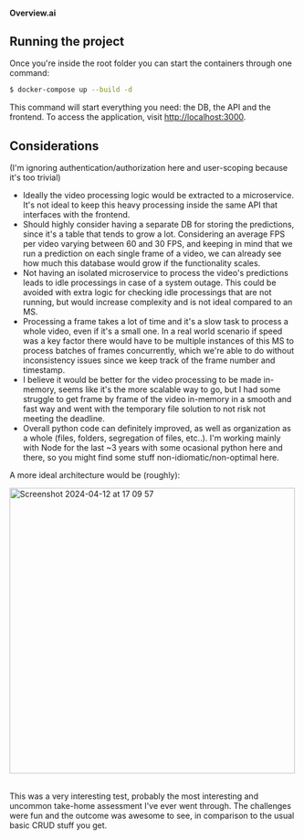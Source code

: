 #### Overview.ai

## Running the project
Once you're inside the root folder you can start the containers through one command:
```bash
$ docker-compose up --build -d
```
This command will start everything you need: the DB, the API and the frontend.
To access the application, visit [http://localhost:3000](http://localhost:300).

## Considerations
(I'm ignoring authentication/authorization here and user-scoping because it's too trivial)

- Ideally the video processing logic would be extracted to a microservice. It's not ideal to keep this heavy processing inside the same API that interfaces with the frontend.
- Should highly consider having a separate DB for storing the predictions, since it's a table that tends to grow a lot. Considering an average FPS per video varying between 60 and 30 FPS, and keeping in mind that we run a prediction on each single frame of a video, we can already see how much this database would grow if the functionality scales.
- Not having an isolated microservice to process the video's predictions leads to idle processings in case of a system outage. This could be avoided with extra logic for checking idle processings that are not running, but would increase complexity and is not ideal compared to an MS.
- Processing a frame takes a lot of time and it's a slow task to process a whole video, even if it's a small one. In a real world scenario if speed was a key factor there would have to be multiple instances of this MS to process batches of frames concurrently, which we're able to do without inconsistency issues since we keep track of the frame number and timestamp.
- I believe it would be better for the video processing to be made in-memory, seems like it's the more scalable way to go, but I had some struggle to get frame by frame of the video in-memory in a smooth and fast way and went with the temporary file solution to not risk not meeting the deadline.
- Overall python code can definitely improved, as well as organization as a whole (files, folders, segregation of files, etc..). I'm working mainly with Node for the last ~3 years with some ocasional python here and there, so you might find some stuff non-idiomatic/non-optimal here.

A more ideal architecture would be (roughly):

<img width="500" alt="Screenshot 2024-04-12 at 17 09 57" src="https://github.com/pedrobrun/overview-ai-take-home/assets/82632528/d2751ca1-42b6-4a8d-9aad-5c24d0faeb23">

<br/>
<br/>

This was a very interesting test, probably the most interesting and uncommon take-home assessment I've ever went through. The challenges were fun and the outcome was awesome to see, in comparison to the usual basic CRUD stuff you get.
